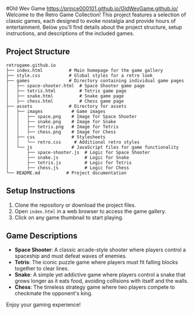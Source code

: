 #Old Wev Game
https://prince000101.github.io/OldWevGame.github.io/
Welcome to the Retro Game Collection! This project features a selection of classic games, each designed to evoke nostalgia and provide hours of entertainment. Below you'll find details about the project structure, setup instructions, and descriptions of the included games.

## Project Structure

```
retrogame.github.io
├── index.html          # Main homepage for the game gallery
├── style.css           # Global styles for a retro look
├── games               # Directory containing individual game pages
│   ├── space-shooter.html  # Space Shooter game page
│   ├── tetris.html         # Tetris game page
│   ├── snake.html          # Snake game page
│   ├── chess.html          # Chess game page
├── assets              # Directory for assets
│   ├── images           # Game images
│   │   ├── space.png    # Image for Space Shooter
│   │   ├── snake.png    # Image for Snake
│   │   ├── tetris.png   # Image for Tetris
│   │   ├── chess.png    # Image for Chess
│   ├── css              # Stylesheets
│   │   └── retro.css     # Additional retro styles
│   └── js               # JavaScript files for game functionality
│       ├── space-shooter.js  # Logic for Space Shooter
│       ├── snake.js          # Logic for Snake
│       ├── tetris.js         # Logic for Tetris
│       ├── chess.js          # Logic for Chess
└── README.md          # Project documentation
```

## Setup Instructions

1. Clone the repository or download the project files.
2. Open `index.html` in a web browser to access the game gallery.
3. Click on any game thumbnail to start playing.

## Game Descriptions

- **Space Shooter**: A classic arcade-style shooter where players control a spaceship and must defeat waves of enemies.
- **Tetris**: The iconic puzzle game where players must fit falling blocks together to clear lines.
- **Snake**: A simple yet addictive game where players control a snake that grows longer as it eats food, avoiding collisions with itself and the walls.
- **Chess**: The timeless strategy game where two players compete to checkmate the opponent's king.

Enjoy your gaming experience!

